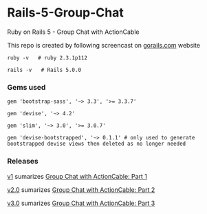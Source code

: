 # Rails-5-Group-Chat
Ruby on Rails 5 - Group Chat with ActionCable 

This repo is created by following screencast on [gorails.com](https://gorails.com/) website

```
ruby -v   # ruby 2.3.1p112 
```

```
rails -v   # Rails 5.0.0
```

### Gems used

```
gem 'bootstrap-sass', '~> 3.3', '>= 3.3.7'

gem 'devise', '~> 4.2'

gem 'slim', '~> 3.0', '>= 3.0.7'

gem 'devise-bootstrapped', '~> 0.1.1' # only used to generate bootstrapped devise views then deleted as no longer needed
```

### Releases

[v1](https://github.com/josefzacek/Rails-5-Group-Chat/releases/tag/v1) sumarizes [Group Chat with ActionCable: Part 1](https://gorails.com/episodes/group-chat-with-actioncable-part-1)

[v2.0](https://github.com/josefzacek/rails-5-group-chat/releases/tag/v2.0) sumarizes [Group Chat with ActionCable: Part 2](https://gorails.com/episodes/group-chat-with-actioncable-part-2)

[v3.0](https://github.com/josefzacek/rails-5-group-chat/releases/tag/v3.0) sumarizes [Group Chat with ActionCable: Part 3](https://gorails.com/episodes/group-chat-with-actioncable-part-3)
